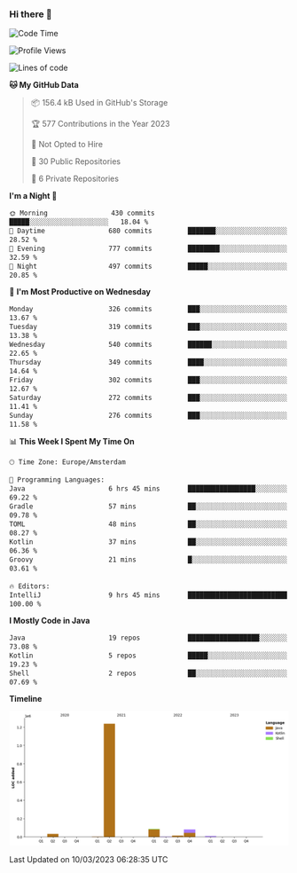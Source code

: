 ### Hi there 👋


<!--START_SECTION:waka-->
![Code Time](http://img.shields.io/badge/Code%20Time-3%2C055%20hrs%2032%20mins-blue)

![Profile Views](http://img.shields.io/badge/Profile%20Views-0-blue)

![Lines of code](https://img.shields.io/badge/From%20Hello%20World%20I%27ve%20Written-1.5%20million%20lines%20of%20code-blue)

**🐱 My GitHub Data** 

> 📦 156.4 kB Used in GitHub's Storage 
 > 
> 🏆 577 Contributions in the Year 2023
 > 
> 🚫 Not Opted to Hire
 > 
> 📜 30 Public Repositories 
 > 
> 🔑 6 Private Repositories 
 > 
**I'm a Night 🦉** 

```text
🌞 Morning                430 commits         █████░░░░░░░░░░░░░░░░░░░░   18.04 % 
🌆 Daytime                680 commits         ███████░░░░░░░░░░░░░░░░░░   28.52 % 
🌃 Evening                777 commits         ████████░░░░░░░░░░░░░░░░░   32.59 % 
🌙 Night                  497 commits         █████░░░░░░░░░░░░░░░░░░░░   20.85 % 
```
📅 **I'm Most Productive on Wednesday** 

```text
Monday                   326 commits         ███░░░░░░░░░░░░░░░░░░░░░░   13.67 % 
Tuesday                  319 commits         ███░░░░░░░░░░░░░░░░░░░░░░   13.38 % 
Wednesday                540 commits         ██████░░░░░░░░░░░░░░░░░░░   22.65 % 
Thursday                 349 commits         ████░░░░░░░░░░░░░░░░░░░░░   14.64 % 
Friday                   302 commits         ███░░░░░░░░░░░░░░░░░░░░░░   12.67 % 
Saturday                 272 commits         ███░░░░░░░░░░░░░░░░░░░░░░   11.41 % 
Sunday                   276 commits         ███░░░░░░░░░░░░░░░░░░░░░░   11.58 % 
```


📊 **This Week I Spent My Time On** 

```text
🕑︎ Time Zone: Europe/Amsterdam

💬 Programming Languages: 
Java                     6 hrs 45 mins       █████████████████░░░░░░░░   69.22 % 
Gradle                   57 mins             ██░░░░░░░░░░░░░░░░░░░░░░░   09.78 % 
TOML                     48 mins             ██░░░░░░░░░░░░░░░░░░░░░░░   08.27 % 
Kotlin                   37 mins             ██░░░░░░░░░░░░░░░░░░░░░░░   06.36 % 
Groovy                   21 mins             █░░░░░░░░░░░░░░░░░░░░░░░░   03.61 % 

🔥 Editors: 
IntelliJ                 9 hrs 45 mins       █████████████████████████   100.00 % 
```

**I Mostly Code in Java** 

```text
Java                     19 repos            ██████████████████░░░░░░░   73.08 % 
Kotlin                   5 repos             █████░░░░░░░░░░░░░░░░░░░░   19.23 % 
Shell                    2 repos             ██░░░░░░░░░░░░░░░░░░░░░░░   07.69 % 
```



**Timeline**

![Lines of Code chart](https://raw.githubusercontent.com/powercasgamer/powercasgamer/master/assets/bar_graph.png)


 Last Updated on 10/03/2023 06:28:35 UTC
<!--END_SECTION:waka-->

